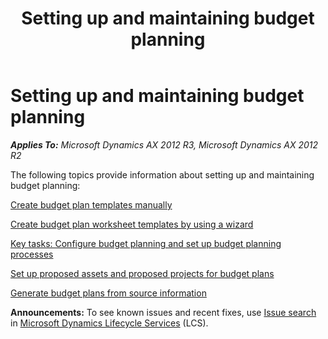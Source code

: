 ﻿---
title: Setting up and maintaining budget planning
TOCTitle: Setting up and maintaining budget planning
ms:assetid: 50f4968b-2ed0-4942-8746-efff021810cb
ms:mtpsurl: https://technet.microsoft.com/en-us/library/JJ677337(v=AX.60)
ms:contentKeyID: 49384111
ms.date: 04/18/2014
mtps_version: v=AX.60
f1_keywords:
- budget plan
- setting up and maintaining budget planning
- budget planning
- budget plans
---

# Setting up and maintaining budget planning 


_**Applies To:** Microsoft Dynamics AX 2012 R3, Microsoft Dynamics AX 2012 R2_

The following topics provide information about setting up and maintaining budget planning:

[Create budget plan templates manually](create-budget-plan-templates-manually.md)

[Create budget plan worksheet templates by using a wizard](create-budget-plan-worksheet-templates-by-using-a-wizard.md)

[Key tasks: Configure budget planning and set up budget planning processes](key-tasks-configure-budget-planning-and-set-up-budget-planning-processes.md)

[Set up proposed assets and proposed projects for budget plans](set-up-proposed-assets-and-proposed-projects-for-budget-plans.md)

[Generate budget plans from source information](generate-budget-plans-from-source-information.md)

  
**Announcements:** To see known issues and recent fixes, use [Issue search](http://go.microsoft.com/fwlink/?linkid=389258) in [Microsoft Dynamics Lifecycle Services](http://go.microsoft.com/fwlink/?linkid=306505) (LCS).

